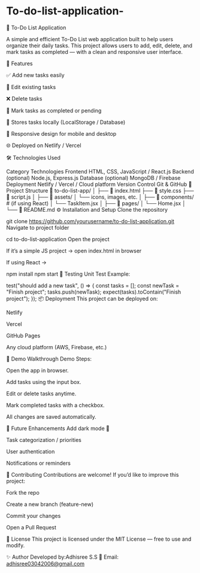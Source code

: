 # To-do-list-application-


📝 To-Do List Application

A simple and efficient To-Do List web application built to help users organize their daily tasks. This project allows users to add, edit, delete, and mark tasks as completed — with a clean and responsive user interface.

🚀 Features

✅ Add new tasks easily

📝 Edit existing tasks

❌ Delete tasks

🔁 Mark tasks as completed or pending

💾 Stores tasks locally (LocalStorage / Database)

📱 Responsive design for mobile and desktop

🌐 Deployed on Netlify / Vercel

🛠️ Technologies Used

Category	Technologies
Frontend	HTML, CSS, JavaScript / React.js
Backend (optional)	Node.js, Express.js
Database (optional)	MongoDB / Firebase
Deployment	Netlify / Vercel / Cloud platform
Version Control	Git & GitHub
📂 Project Structure
📁 to-do-list-app/
│
├── 📄 index.html
├── 📄 style.css
├── 📄 script.js
│
├── 📁 assets/
│   └── icons, images, etc.
│
├── 📁 components/        # (if using React)
│   └── TaskItem.jsx
│
├── 📁 pages/
│   └── Home.jsx
│
└── 📄 README.md
⚙️ Installation and Setup
Clone the repository

git clone https://github.com/yourusername/to-do-list-application.git
Navigate to project folder

cd to-do-list-application
Open the project

If it’s a simple JS project → open index.html in browser

If using React →

npm install
npm start
🧪 Testing
Unit Test Example:

test("should add a new task", () => {
  const tasks = [];
  const newTask = "Finish project";
  tasks.push(newTask);
  expect(tasks).toContain("Finish project");
});
📦 Deployment
This project can be deployed on:

Netlify

Vercel

GitHub Pages

Any cloud platform (AWS, Firebase, etc.)

🎥 Demo Walkthrough
Demo Steps:

Open the app in browser.

Add tasks using the input box.

Edit or delete tasks anytime.

Mark completed tasks with a checkbox.

All changes are saved automatically.

🧩 Future Enhancements
Add dark mode 🌙

Task categorization / priorities

User authentication

Notifications or reminders

🤝 Contributing
Contributions are welcome!
If you’d like to improve this project:

Fork the repo

Create a new branch (feature-new)

Commit your changes

Open a Pull Request

🪪 License
This project is licensed under the MIT License — free to use and modify.

✨ Author
Developed by:Adhisree S.S
📧 Email: adhisree03042006@gmail.com


